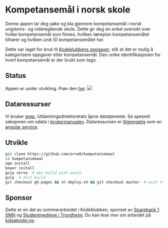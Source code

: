 # Kompetansemål i norsk skole
Denne appen lar deg søke og bla gjennom kompetansemål i norsk ungdoms- og
videregående skole. Dette gir deg en enkel oversikt over hvilke kompetansemål
som finnes, hvilken læreplan kompetansemålet tilhører og hvilken *unik* ID
kompetansemålet har.

Dette var laget for bruk til [Kodeklubbens oppgaver], slik at det er mulig å
kategorisere oppgaver etter kompetansemål. Den unike identifikasjonen for hvert
kompetansemål er der brukt som *tags*.

[Kodeklubbens oppgaver]: http://kodeklubben.github.io


## Status
Appen er under utvikling. Prøv den [her](http://arve0.github.io/kompetansemaal/#/).
![](læreplaner.gif)


## Dataressurser
Vi bruker [grep], Utdanningsdirektoretats åpne datatjeneste. Se spesielt
seksjonen om odata i [brukermanualen][grep manual]. Dataressursen er
[tilgjengelig][udir service] som en [angular service].

[grep]: http://grepwiki.udir.no
[grep manual]: http://grepwiki.udir.no/images/1/1e/Brukermanual_for_Grep_soap_odata_rest.pdf
[udir service]: src/app/components/udir/udir.service.js
[angular service]: https://docs.angularjs.org/guide/services

## Utvikle

```sh
git clone https://github.com/arve0/kompetansemaal
cd kompetansemaal
npm install
bower install
gulp serve  # dev build with watch
gulp  # dist build
git checkout gh-pages && sh deploy.sh && git checkout master  # push to gh-pages
```

## Sponsor
Dette er en del av sommerarbeidet i Kodeklubben, sponset av [Sparebank 1 SMN]
og [Studentmediene i Trondheim]. Du kan lese mer om arbeidet på
[kidsakoder.no].

[Sparebank 1 SMN]: https://www.sparebank1.no/smn/
[Studentmediene i Trondheim]: http://www.studentmediene.no/
[kidsakoder.no]: http://www.kidsakoder.no/2015/07/03/kodeklubben-trondheim-utvikler-materiell-i-sommer/
